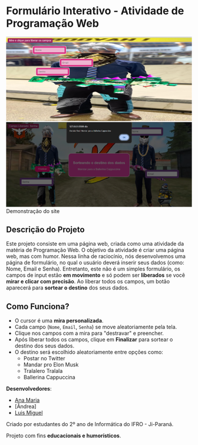 # Formulário Interativo - Atividade de Programação Web

<img src="assets/readme/tela1.png"><br>
<img src="assets/readme/tela2.png">
Demonstração do site

## Descrição do Projeto

Este projeto consiste em uma página web, criada como uma atividade da matéria de Programação Web. O objetivo da atividade é criar uma página web, mas com humor. Nessa linha de raciocínio, nós desenvolvemos uma página de formulário, no qual o usuário deverá inserir seus dados (como: Nome, Email e Senha).
Entretanto, este não é um simples formulário, os campos de input estão **em movimento** e só podem ser **liberados** se você **mirar e clicar com precisão**. Ao liberar todos os campos, um botão aparecerá para **sortear o destino** dos seus dados.

## Como Funciona?

- O cursor é uma **mira personalizada**.
- Cada campo (`Nome`, `Email`, `Senha`) se move aleatoriamente pela tela.
- Clique nos campos com a mira para "destravar" e preencher.
- Após liberar todos os campos, clique em **Finalizar** para sortear o destino dos seus dados.
- O destino será escolhido aleatoriamente entre opções como:
  - Postar no Twitter
  - Mandar pro Elon Musk
  - Tralalero Tralala
  - Ballerina Cappuccina

**Desenvolvedores**:

- [Ana Maria](https://github.com/soouzaana)
- [Ândrea]
- [Luis Miguel](https://github.com/luiss05)

Criado por estudantes do 2º ano de Informática do IFRO - Ji-Paraná.

Projeto com fins **educacionais e humorísticos**.
